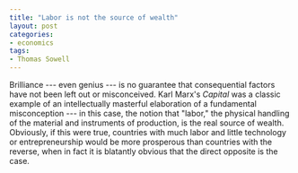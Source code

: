 ```yaml
---
title: "Labor is not the source of wealth"
layout: post
categories:
- economics
tags:
- Thomas Sowell
---
```


Brilliance --- even genius --- is no guarantee that consequential factors have not been left out or misconceived. Karl Marx's *Capital* was a classic example of an intellectually masterful elaboration of a fundamental misconception --- in this case, the notion that "labor," the physical handling of the material and instruments of production, is the real source of wealth. Obviously, if this were true, countries with much labor and little technology or entrepreneurship would be more prosperous than countries with the reverse, when in fact it is blatantly obvious that the direct opposite is the case.
